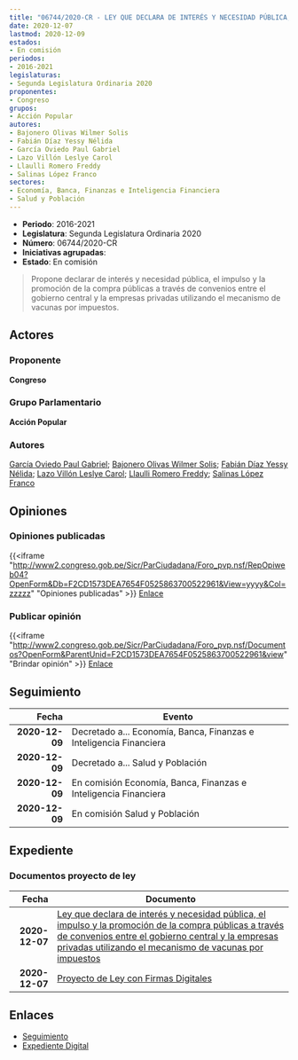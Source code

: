 ```yaml
---
title: "06744/2020-CR - LEY QUE DECLARA DE INTERÉS Y NECESIDAD PÚBLICA, EL IMPULSO Y LA PROMOCIÓN DE LAS COMPRAS PÚBLICAS A TRAVÉS DE CONVENIOS ENTRE EL GOBIERNO CENTRAL Y LA EMPRESAS PRIVADAS UTILIZANDO EL MECANISMO DE VACUNAS POR IMPUESTOS"
date: 2020-12-07
lastmod: 2020-12-09
estados:
- En comisión
periodos:
- 2016-2021
legislaturas:
- Segunda Legislatura Ordinaria 2020
proponentes:
- Congreso
grupos:
- Acción Popular
autores:
- Bajonero Olivas Wilmer Solis
- Fabián Díaz Yessy Nélida
- García Oviedo Paul Gabriel
- Lazo Villón Leslye Carol
- Llaulli Romero Freddy
- Salinas López Franco
sectores:
- Economía, Banca, Finanzas e Inteligencia Financiera
- Salud y Población
---
```

- **Periodo**: 2016-2021
- **Legislatura**: Segunda Legislatura Ordinaria 2020
- **Número**: 06744/2020-CR
- **Iniciativas agrupadas**: 
- **Estado**: En comisión

> Propone declarar de interés y necesidad pública, el impulso y la promoción de la compra públicas a través de convenios entre el gobierno central y la empresas privadas utilizando el mecanismo de vacunas por impuestos.


## Actores

### Proponente

**Congreso**

### Grupo Parlamentario

**Acción Popular**

### Autores

[García Oviedo Paul Gabriel](mailto:mailto:pgarcia@congreso.gob.pe); [Bajonero Olivas Wilmer Solis](mailto:mailto:wbajonero@congreso.gob.pe); [Fabián Díaz Yessy Nélida](mailto:mailto:yfabian@congreso.gob.pe); [Lazo Villón Leslye Carol](mailto:mailto:llazo@congreso.gob.pe); [Llaulli Romero Freddy](mailto:mailto:fllaulli@congreso.gob.pe); [Salinas López Franco](mailto:mailto:fsalinas@congreso.gob.pe)

## Opiniones

### Opiniones publicadas

{{<iframe "http://www2.congreso.gob.pe/Sicr/ParCiudadana/Foro_pvp.nsf/RepOpiweb04?OpenForm&Db=F2CD1573DEA7654F0525863700522961&View=yyyy&Col=zzzzz" "Opiniones publicadas" >}}
[Enlace](http://www2.congreso.gob.pe/Sicr/ParCiudadana/Foro_pvp.nsf/RepOpiweb04?OpenForm&Db=F2CD1573DEA7654F0525863700522961&View=yyyy&Col=zzzzz)

### Publicar opinión

{{<iframe "http://www2.congreso.gob.pe/Sicr/ParCiudadana/Foro_pvp.nsf/Documentos?OpenForm&ParentUnid=F2CD1573DEA7654F0525863700522961&view" "Brindar opinión" >}}
[Enlace](http://www2.congreso.gob.pe/Sicr/ParCiudadana/Foro_pvp.nsf/Documentos?OpenForm&ParentUnid=F2CD1573DEA7654F0525863700522961&view)


## Seguimiento

| Fecha | Evento |
|------:|--------|
| **2020-12-09** | Decretado a... Economía, Banca, Finanzas e Inteligencia Financiera |
| **2020-12-09** | Decretado a... Salud y Población |
| **2020-12-09** | En comisión Economía, Banca, Finanzas e Inteligencia Financiera |
| **2020-12-09** | En comisión Salud y Población |

## Expediente

### Documentos proyecto de ley

| Fecha | Documento |
|------:|-----------|
| **2020-12-07** | [Ley que declara de interés y necesidad pública, el impulso y la promoción de la compra públicas a través de convenios entre el gobierno central y la empresas privadas utilizando el mecanismo de vacunas por impuestos](https://leyes.congreso.gob.pe/Documentos/2016_2021/Proyectos_de_Ley_y_de_Resoluciones_Legislativas/PL06744-20201207.pdf) |
| **2020-12-07** | [Proyecto de Ley con Firmas Digitales](https://leyes.congreso.gob.pe/Documentos/2016_2021/Proyectos_de_Ley_y_de_Resoluciones_Legislativas/Proyectos_Firmas_digitales/PL06744.pdf) |

## Enlaces

- [Seguimiento](http://www2.congreso.gob.pe/Sicr/TraDocEstProc/CLProLey2016.nsf/f7fff46988ca05b1052578e100829cc7/87b1fd950e8ee121052586370055b5d7?OpenDocument)
- [Expediente Digital](http://www2.congreso.gob.pe/Sicr/TraDocEstProc/Expvirt_2011.nsf/visbusqptramdoc1621/06744?opendocument)

